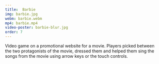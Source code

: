 ```yaml
---
title:  Barbie
img: barbie.jpg
webm: barbie.webm
mp4: barbie.mp4
video-poster: barbie-blur.jpg
order: 7
---
```

Video game on a promotional website for a movie. Players picked between the two protagonists of the movie, dressed them and helped them sing the songs from the movie using arrow keys or the touch controls.
